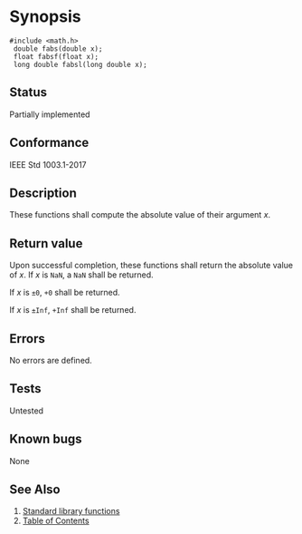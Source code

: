 # Synopsis 
`#include <math.h>`</br>
` double fabs(double x);`</br>
` float fabsf(float x);`</br>
` long double fabsl(long double x);`</br>

## Status
Partially implemented
## Conformance
IEEE Std 1003.1-2017
## Description


These functions shall compute the absolute value of their argument _x_.


## Return value


Upon successful completion, these functions shall return the absolute value of _x_.
If
_x_ is `NaN`, a `NaN` shall be returned.

If _x_ is `±0`, `+0` shall be returned.

If _x_ is `±Inf`, `+Inf` shall be returned. 


## Errors


No errors are defined.




## Tests

Untested

## Known bugs

None

## See Also 
1. [Standard library functions](../README.md)
2. [Table of Contents](../../../README.md)
